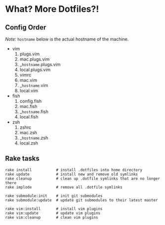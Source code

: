 What? More Dotfiles?!
=====================

Config Order
------------
_Note:_ `hostname` below is the actual hostname of the machine.

* vim
    1. plugs.vim
    1. mac.plugs.vim
    1. _`hostname`.plugs.vim
    1. local.plugs.vim
    1. vimrc
    1. mac.vim
    1. _`hostname`.vim
    1. local.vim
* fish
    1. config.fish
    1. mac.fish
    1. _`hostname`.fish
    1. local.fish
* zsh
    1. zshrc
    1. mac.zsh
    1. _`hostname`.zsh
    1. local.zsh

Rake tasks
----------

```
rake install           # install .dotfiles into home directory
rake update            # install new and remove old symlinks
rake cleanup           # clean up .dotfile symlinks that are no longer there
rake implode           # remove all .dotfile symlinks

rake submodule:init    # init git submodules
rake submodule:update  # update git submodules to their latest master

rake vim:install       # install vim plugins
rake vim:update        # update vim plugins
rake vim:cleanup       # clean vim plugins
```
